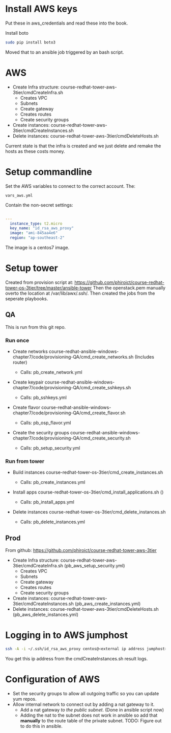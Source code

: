 # Install AWS keys
Put these in aws_credentials and read these into the book. 

Install boto
```bash
sudo pip install boto3

```
Moved that to an ansible job triggered by an bash script. 

# AWS 
* Create Infra structure: course-redhat-tower-aws-3tier/cmdCreateInfra.sh
  * Creates VPC 
  * Subnets
  * Create gateway
  * Creates routes
  * Create security groups
* Create instances: course-redhat-tower-aws-3tier/cmdCreateInstances.sh
* Delete instances: course-redhat-tower-aws-3tier/cmdDeleteHosts.sh

Current state is that the infra is created and we just delete and remake the hosts as these costs money.

# Setup commandline

Set the AWS variables to connect to the correct account. 
The:
```text
vars_aws.yml
```
Contain the non-secret settings:
```yaml

---
  instance_type: t2.micro
  key_name: "id_rsa_aws_proxy"
  image: "ami-845aa4e6"
  region: "ap-southeast-2"
```
The image is a centos7 image.


# Setup tower
Created from provision script at: https://github.com/phiroict/course-redhat-tower-os-3tier/tree/master/ansible-tower
Then the openstack.pem manually overto the location at /var/lib/awx/.ssh/.
Then created the jobs from the seperate playbooks.

## QA
This is run from this git repo.

### Run once
* Create networks
course-redhat-ansible-windows-chapter7/code/provisioning-QA/cmd_create_networks.sh
(Includes router)

  * Calls: pb_create_network.yml

* Create keypair
course-redhat-ansible-windows-chapter7/code/provisioning-QA/cmd_create_sshkeys.sh
  * Calls: pb_sshkeys.yml

* Create flavor
course-redhat-ansible-windows-chapter7/code/provisioning-QA/cmd_create_flavor.sh
  * Calls: pb_osp_flavor.yml 

* Create the security groups
course-redhat-ansible-windows-chapter7/code/provisioning-QA/cmd_create_security.sh
  * Calls: pb_setup_security.yml

### Run from tower
* Build instances
course-redhat-tower-os-3tier/cmd_create_instances.sh 
  * Calls: pb_create_instances.yml
  
* Install apps
course-redhat-tower-os-3tier/cmd_install_applications.sh ()
  * Calls: pb_install_apps.yml

* Delete instances
course-redhat-tower-os-3tier/cmd_delete_instances.sh
  * Calls: pb_delete_instances.yml
  
## Prod
From github: https://github.com/phiroict/course-redhat-tower-aws-3tier

* Create Infra structure: course-redhat-tower-aws-3tier/cmdCreateInfra.sh (pb_aws_setup_security.yml)
  * Creates VPC 
  * Subnets
  * Create gateway
  * Creates routes
  * Create security groups
* Create instances: course-redhat-tower-aws-3tier/cmdCreateInstances.sh   (pb_aws_create_instances.yml)
* Delete instances: course-redhat-tower-aws-3tier/cmdDeleteHosts.sh       (pb_aws_delete_instances.yml)


# Logging in to AWS jumphost
```bash
ssh -A -i ~/.ssh/id_rsa_aws_proxy centos@<external ip address jumphost>
```
You get this ip address from the cmdCreateInstances.sh result logs.

# Configuration of AWS 
* Set the security groups to allow all outgoing traffic so you can update yum repos. 
* Allow internal network to connect out by adding a nat gateway to it.
  * Add a nat gateway _to the public subnet_. (Done in ansible script now)
  * Adding the nat to the subnet does not work in ansible so add that **manually** to the route table of the private subnet. TODO: Figure out to do this in ansible.


